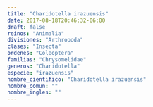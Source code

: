 ```yaml
---
title: "Charidotella irazuensis"
date: 2017-08-18T20:46:32-06:00
draft: false
reinos: "Animalia"
divisiones: "Arthropoda"
clases: "Insecta"
ordenes: "Coleoptera"
familias: "Chrysomelidae"
generos: "Charidotella"
especie: "irazuensis"
nombre_cientifico: "Charidotella irazuensis"
nombre_comun: ""
nombre_ingles: ""
---
```

